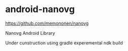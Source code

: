 # android-nanovg

https://github.com/memononen/nanovg

Nanovg Android Library

Under cunstruction using gradle experemental ndk build
